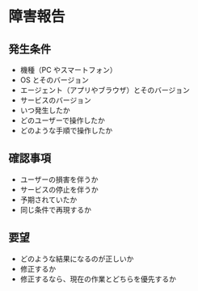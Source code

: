# 障害報告

## 発生条件

-   機種（PC やスマートフォン）
-   OS とそのバージョン
-   エージェント（アプリやブラウザ）とそのバージョン
-   サービスのバージョン
-   いつ発生したか
-   どのユーザーで操作したか
-   どのような手順で操作したか

## 確認事項

-   ユーザーの損害を伴うか
-   サービスの停止を伴うか
-   予期されていたか
-   同じ条件で再現するか

## 要望

-   どのような結果になるのが正しいか
-   修正するか
-   修正するなら、現在の作業とどちらを優先するか
